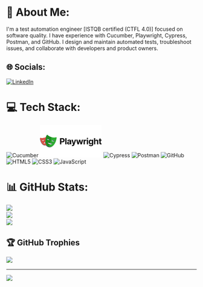 # 💫 About Me:
I'm a test automation engineer [ISTQB certified (CTFL 4.0)] focused on software quality. I have experience with Cucumber, Playwright, Cypress, Postman, and GitHub. I design and maintain automated tests, troubleshoot issues, and collaborate with developers and product owners.

## 🌐 Socials:
[![LinkedIn](https://img.shields.io/badge/LinkedIn-%230077B5.svg?logo=linkedin&logoColor=white)](https://linkedin.com/in/ahmadmg)

# 💻 Tech Stack:
![Cucumber](https://img.shields.io/badge/cucumber-%232B603D.svg?style=for-the-badge&logo=cucumber&logoColor=white)
![Playwright](Playwright.svg)
![Cypress](https://img.shields.io/badge/cypress-%2317202C.svg?style=for-for-the-badge&logo=cypress&logoColor=white)
![Postman](https://img.shields.io/badge/Postman-FF6C37?style=for-the-badge&logo=postman&logoColor=white)
![GitHub](https://img.shields.io/badge/github-%23121011.svg?style=for-the-badge&logo=github&logoColor=white)
![HTML5](https://img.shields.io/badge/html5-%23E34F26.svg?style=for-the-badge&logo=html5&logoColor=white)
![CSS3](https://img.shields.io/badge/css3-%231572B6.svg?style=for-the-badge&logo=css3&logoColor=white)
![JavaScript](https://img.shields.io/badge/javascript-%23323330.svg?style=for-the-badge&logo=javascript&logoColor=%23F7DF1E)

# 📊 GitHub Stats:
![](https://github-readme-stats.vercel.app/api?username=ahmadmg&theme=dark&hide_border=true&include_all_commits=true&count_private=true)<br/>
![](https://github-readme-streak-stats.herokuapp.com/?user=ahmadmg&theme=dark&hide_border=true)<br/>
![](https://github-readme-stats.vercel.app/api/top-langs/?username=ahmadmg&theme=dark&hide_border=true&include_all_commits=true&count_private=true&layout=compact)

## 🏆 GitHub Trophies
![](https://github-profile-trophy.vercel.app/?username=ahmadmg&theme=radical&no-frame=true&no-bg=true&margin-w=4)

---
[![](https://visitcount.itsvg.in/api?id=ahmadmg&icon=0&color=0)](https://visitcount.itsvg.in)
